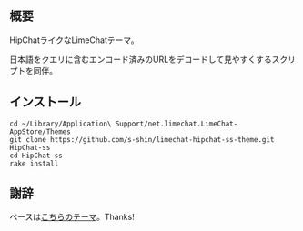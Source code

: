 
概要
----

HipChatライクなLimeChatテーマ。

日本語をクエリに含むエンコード済みのURLをデコードして見やすくするスクリプトを同伴。

インストール
------------

```
cd ~/Library/Application\ Support/net.limechat.LimeChat-AppStore/Themes
git clone https://github.com/s-shin/limechat-hipchat-ss-theme.git HipChat-ss
cd HipChat-ss
rake install
```

謝辞
----

ベースは[こちらのテーマ](https://github.com/jschoolcraft/Limechat-Themes/tree/master/Hipchat)。Thanks!
